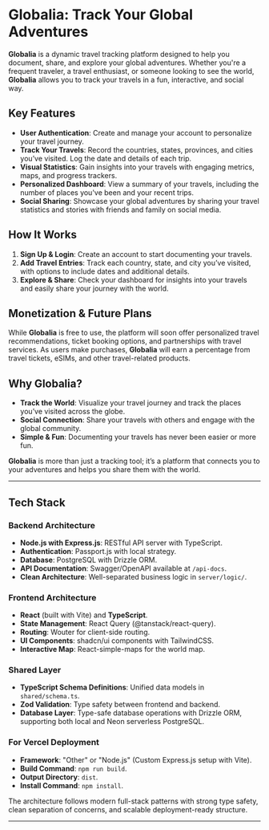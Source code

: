# **Globalia: Track Your Global Adventures**

**Globalia** is a dynamic travel tracking platform designed to help you document, share, and explore your global adventures. Whether you're a frequent traveler, a travel enthusiast, or someone looking to see the world, **Globalia** allows you to track your travels in a fun, interactive, and social way.

## **Key Features**

- **User Authentication**: Create and manage your account to personalize your travel journey.
- **Track Your Travels**: Record the countries, states, provinces, and cities you’ve visited. Log the date and details of each trip.
- **Visual Statistics**: Gain insights into your travels with engaging metrics, maps, and progress trackers.
- **Personalized Dashboard**: View a summary of your travels, including the number of places you've been and your recent trips.
- **Social Sharing**: Showcase your global adventures by sharing your travel statistics and stories with friends and family on social media.

## **How It Works**

1. **Sign Up & Login**: Create an account to start documenting your travels.
2. **Add Travel Entries**: Track each country, state, and city you’ve visited, with options to include dates and additional details.
3. **Explore & Share**: Check your dashboard for insights into your travels and easily share your journey with the world.

## **Monetization & Future Plans**

While **Globalia** is free to use, the platform will soon offer personalized travel recommendations, ticket booking options, and partnerships with travel services. As users make purchases, **Globalia** will earn a percentage from travel tickets, eSIMs, and other travel-related products.

## **Why Globalia?**

- **Track the World**: Visualize your travel journey and track the places you’ve visited across the globe.
- **Social Connection**: Share your travels with others and engage with the global community.
- **Simple & Fun**: Documenting your travels has never been easier or more fun.

**Globalia** is more than just a tracking tool; it’s a platform that connects you to your adventures and helps you share them with the world.

---

## **Tech Stack**

### **Backend Architecture**
- **Node.js with Express.js**: RESTful API server with TypeScript.
- **Authentication**: Passport.js with local strategy.
- **Database**: PostgreSQL with Drizzle ORM.
- **API Documentation**: Swagger/OpenAPI available at `/api-docs`.
- **Clean Architecture**: Well-separated business logic in `server/logic/`.

### **Frontend Architecture**
- **React** (built with Vite) and **TypeScript**.
- **State Management**: React Query (@tanstack/react-query).
- **Routing**: Wouter for client-side routing.
- **UI Components**: shadcn/ui components with TailwindCSS.
- **Interactive Map**: React-simple-maps for the world map.

### **Shared Layer**
- **TypeScript Schema Definitions**: Unified data models in `shared/schema.ts`.
- **Zod Validation**: Type safety between frontend and backend.
- **Database Layer**: Type-safe database operations with Drizzle ORM, supporting both local and Neon serverless PostgreSQL.

### **For Vercel Deployment**
- **Framework**: "Other" or "Node.js" (Custom Express.js setup with Vite).
- **Build Command**: `npm run build`.
- **Output Directory**: `dist`.
- **Install Command**: `npm install`.

The architecture follows modern full-stack patterns with strong type safety, clean separation of concerns, and scalable deployment-ready structure.

---
